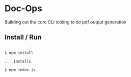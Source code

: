 # Doc-Ops

Building out the core CLI tooling to do pdf output generation

## Install / Run

```shell

$ npm install

... installs

$ npm index.js